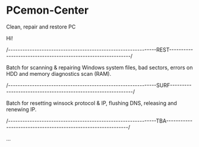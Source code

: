 # PCemon-Center
Clean, repair and restore PC

Hi!

/--------------------------------------------------------------REST--------------------------------------------------------------/

Batch for scanning & repairing Windows system files, bad sectors, errors on HDD and memory diagnostics scan (RAM).



/--------------------------------------------------------------SURF--------------------------------------------------------------/

Batch for resetting winsock protocol & IP, flushing DNS, releasing and renewing IP.



/--------------------------------------------------------------TBA--------------------------------------------------------------/

...



